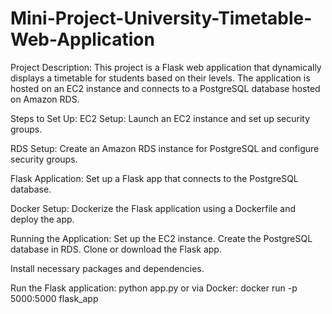 # Mini-Project-University-Timetable-Web-Application

Project Description:
This project is a Flask web application that dynamically displays a timetable for students based on their levels. The application is hosted on an EC2 instance and connects to a PostgreSQL database hosted on Amazon RDS.

Steps to Set Up:
EC2 Setup:
Launch an EC2 instance and set up security groups.

RDS Setup:
Create an Amazon RDS instance for PostgreSQL and configure security groups.

Flask Application:
Set up a Flask app that connects to the PostgreSQL database.

Docker Setup:
Dockerize the Flask application using a Dockerfile and deploy the app.

Running the Application:
Set up the EC2 instance.
Create the PostgreSQL database in RDS.
Clone or download the Flask app.

Install necessary packages and dependencies.

Run the Flask application:
python app.py or via Docker:
docker run -p 5000:5000 flask_app
